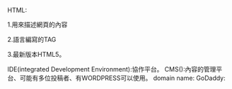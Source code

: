 HTML:


1.用來描述網頁的內容


2.語言編寫的TAG
 
 
 3.最新版本HTML5。


IDE(integrated Development Environment):協作平台。
CMS():內容的管理平台、可能有多位投稿者、有WORDPRESS可以使用。
domain name:
GoDaddy:
